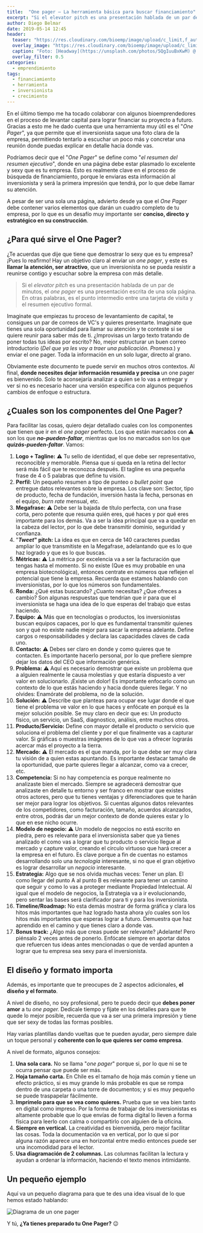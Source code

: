 ```yaml
---
title:  "One pager — La herramienta básica para buscar financiamiento"
excerpt: "Si el elevator pitch es una presentación hablada de un par de minutos, el one pager es una presentación escrita de una sola página.”"
author: Diego Belmar
date: 2019-05-14 12:45
header:
  teaser: "https://res.cloudinary.com/bioemp/image/upload/c_limit,f_auto,q_auto,w_400/b2/presentacion-inversionista.jpg"
  overlay_image: "https://res.cloudinary.com/bioemp/image/upload/c_limit,f_auto,q_auto,w_1200/b2/presentacion-inversionista.jpg"
  caption: "Foto: [Headway](https://unsplash.com/photos/5QgIuuBxKwM) @ Unsplash"
  overlay_filter: 0.5
categories:
  - emprendimiento
tags:
  - financiamiento
  - herramienta
  - inversionista
  - crecimiento
---
```


En el último tiempo me ha tocado colaborar con algunos bioemprendedores en el proceso de levantar capital para lograr financiar su proyecto a futuro. Gracias a esto me he dado cuenta que una herramienta muy útil es el "*One Pager*", ya que permite que el inversionista saque una foto clara de la empresa, permitiendo tentarlo a escuchar un poco más y concretar una reunión donde puedas explicar en detalle hacia donde vas.

Podríamos decir que el "*One Pager*" se define como "*el resumen del resumen ejecutivo*", donde en una página debe estar plasmado lo excelente y sexy que es tu empresa. Esto es realmente clave en el proceso de búsqueda de financiamiento, porque le enviaras esta información al inversionista y será la primera impresión que tendrá, por lo que debe llamar su atención. 

A pesar de ser una sola una página, advierto desde ya que el *One Pager* debe contener varios elementos que darán un cuadro completo de tu empresa, por lo que es un desafío muy importante ser **conciso, directo y estratégico en su construcción**. 

## ¿Para qué sirve el One Pager?

¿Te acuerdas que dije que tiene que demostrar lo sexy que es tu empresa? ¡Pues lo reafirmo! Hay un objetivo claro al enviar un *one pager*, y este es **llamar la atención, ser atractivo**, que un inversionista no se pueda resistir a reunirse contigo y escuchar sobre la empresa con más detalle.

> Si el *elevator pitch* es una presentación hablada de un par de minutos, el *one pager* es una presentación escrita de una sola página. En otras palabras, es el punto intermedio entre una tarjeta de visita y el resumen ejecutivo formal.

Imaginate que empiezas tu proceso de levantamiento de capital, te consigues un par de correos de VC's y quieres presentarte. Imaginate que tienes una sola oportunidad para llamar su atención y te conteste si se quiere reunir para saber más de ti. ¿Improvisas un largo texto tratando de poner todas tus ideas por escrito? No, mejor estructurar un buen correo introductorio (*Del que ya les voy a traer una publicación. Promesa.*) y enviar el one pager. Toda la información en un solo lugar, directo al grano.

Obviamente este documento te puede servir en muchos otros contextos. Al final, **donde necesites dejar información resumida y precisa** un one pager es bienvenido. Solo te aconsejaría analizar a quien se lo vas a entregar y ver si no es necesario hacer una versión específica con algunos pequeños cambios de enfoque o estructura.

## ¿Cuales son los componentes del One Pager?

Para facilitar las cosas, quiero dejar detallado cuales con los componentes que tienen que ir en el *one pager* perfecto. Los que están marcados con :warning: son los que ***no-pueden-faltar***, mientras que los no marcados son los que ***quizás-pueden-faltar***. Vamos:

1. **Logo + Tagline:** :warning: Tu sello de identidad, el que debe ser representativo, reconocible y memorable. Piensa que si queda en la retina del lector será más fácil que te reconozca después. El tagline es una pequeña frase de 4 o 5 palabras que define tu visión.
2. **Perfil:** Un pequeño resumen a tipo de punteo o *bullet point* que entregue datos relevantes sobre la empresa. Los clave son: Sector, tipo de producto, fecha de fundación, inversión hasta la fecha, personas en el equipo, *burn rate* mensual, etc.
3. **Megafrase:** :warning: Debe ser la bajada de título perfecta, con una frase corta, pero potente que resuma quién eres, qué haces y por qué eres importante para los demás. Va a ser la idea principal que va a quedar en la cabeza del lector, por lo que debe transmitir dominio, seguridad y confianza.
4. "***Tweet*" pitch:** La idea es que en cerca de 140 caracteres puedas ampliar lo que transmitiste en la Megafrase, adelantando que es lo que haz logrado y que es lo que buscas.
5. **Métricas:** :warning: La métrica por excelencia va a ser la facturación que tengas hasta el momento. Si no existe (Que es muy probable en una empresa biotecnológica), entonces centrate en números que reflejen el potencial que tiene la empresa. Recuerda que estamos hablando con inversionistas, por lo que los números son fundamentales.
6. **Ronda:** ¿Qué estas buscando? ¿Cuanto necesitas? ¿Que ofreces a cambio? Son algunas respuestas que tendrían que ir para que el inversionista se haga una idea de lo que esperas del trabajo que estas haciendo.
7. **Equipo:** :warning: Más que en tecnologías o productos, los inversionistas buscan equipos capaces, por lo que es fundamental transmitir quienes son y qué no existe nadie mejor para sacar la empresa adelante. Define cargos o responsabilidades y declara las capacidades claves de cada uno.
8. **Contacto:** :warning: Debes ser claro en donde y como quieres que te contacten. Es importante hacerlo personal, por lo que prefiere siempre dejar los datos del CEO que información genérica.
9. **Problema:** :warning: Aquí es necesario demostrar que existe un problema que a alguien realmente le causa molestias y que estaría dispuesto a ver valor en solucionarlo. ¡Existe un dolor! Es importante enfocarlo como un contexto de lo que estás haciendo y hacia donde quieres llegar. Y no olvides: Enamórate del problema, no de la solución.
10. **Solución:** :warning: Describe que planteas para ocupar ese lugar donde el que tiene el problema ve valor en lo que haces y enfócate en porqué es la mejor solución posible. Se muy claro en decir que es: Un producto físico, un servicio, un SaaS, diagnostico, análisis, entre muchos otros. 
11. **Producto/Servicio:** Define con mayor detalle el producto o servicio que soluciona el problema del cliente y por el que finalmente vas a capturar valor. Si gráficas o muestras imágenes de lo que vas a ofrecer lograrás acercar más el proyecto a la tierra.
12. **Mercado:** :warning: El mercado es el que manda, por lo que debe ser muy clara tu visión de a quien estas apuntando. Es importante destacar tamaño de la oportunidad, que parte quieres llegar a alcanzar, como va a crecer, etc. 
13. **Competencia:** Si no hay competencia es porque realmente no analizaste bien el mercado. Siempre se agradecerá demostrar que analizaste en detalle tu entorno y ser franco en mostrar que existes otros actores, pero que tu tienes ventajas y diferenciadores que te harán ser mejor para lograr los objetivos. Si cuentas algunos datos relevantes de los competidores, como facturación, tamaño, acuerdos alcanzados, entre otros, podrás dar un mejor contexto de donde quieres estar y lo que en ese nicho ocurre.
14. **Modelo de negocio:** :warning: Un modelo de negocios no está escrito en piedra, pero es relevante para el inversionista saber que ya tienes analizado el como vas a lograr que tu producto o servicio llegue al mercado y capture valor, creando el circulo virtuoso que hará crecer a la empresa en el futuro. Es clave porque a fin de cuentas no estamos desarrollando solo una *tecnología* interesante, si no que el gran objetivo es lograr desarrollar un *negocio* interesante.
15. **Estrategia:** Algo que se nos olvida muchas veces: Tener un plan. El como llegar del punto A al punto B es relevante para tener un camino que seguir y como lo vas a proteger mediante Propiedad Intelectual. Al igual que el modelo de negocios, la Estrategia va a ir evolucionando, pero sentar las bases será clarificador para ti y para los inversionista.
16. **Timeline/Roadmap:** No esta demás mostrar de forma gráfica y clara los hitos más importantes que haz logrado hasta ahora y/o cuales son los hitos más importantes que esperas lograr a futuro. Demuestra que haz aprendido en el camino y que tienes claro a donde vas.
17. **Bonus track:** ¿Algo más que creas puede ser relevante? ¡Adelante! Pero piénsalo 2 veces antes de ponerlo. Enfócate siempre en aportar datos que refuercen tus ideas antes mencionadas o que de verdad apunten a lograr que tu empresa sea sexy para el inversionista.

## El diseño y formato importa

Además, es importante que te preocupes de 2 aspectos adicionales, **el diseño y el formato**.

A nivel de diseño, no soy profesional, pero te puedo decir que **debes poner amor** a tu *one pager.* Dedicale tiempo y fijate en los detalles para que te quede lo mejor posible, recuerda que va a ser una primera impresión y tiene que ser sexy de todas las formas posibles. 

Hay varias plantillas dando vueltas que te pueden ayudar, pero siempre dale un toque personal y **coherente con lo que quieres ser como empresa**.

A nivel de formato, algunos consejos:

1. **Una sola cara.** No se llama "*one pager*" porque si, por lo que ni se te ocurra pensar que puede ser más.
2. **Hoja tamaño carta.** En Chile es el tamaño de hoja más común y tiene un efecto práctico, si es muy grande lo más probable es que se rompa dentro de una carpeta o una torre de documentos; y si es muy pequeño se puede traspapelar fácilmente.
3. **Imprímelo para que se vea como quieres.** Prueba que se vea bien tanto en digital como impreso. Por la forma de trabajar de los inversionistas es altamente probable que lo que envías de forma digital lo lleven a forma física para leerlo con calma o compartirlo con alguien de la oficina.
4. **Siempre en vertical.** La creatividad es bienvenida, pero mejor facilitar las cosas. Toda la documentación va en vertical, por lo que si por alguna razón aparece una en horizontal entre medio entonces puede ser una incomodidad para el lector.
5. **Usa diagramación de 2 columnas.** Las columnas facilitan la lectura y ayudan a ordenar la información, haciendo el texto menos intimidante.

## Un pequeño ejemplo

Aquí va un pequeño diagrama para que te des una idea visual de lo que hemos estado hablando:

![Diagrama de un one pager](https://res.cloudinary.com/bioemp/image/upload/c_limit,f_auto,q_auto/b2/one-pager.png)

Y tú, **¿Ya tienes preparado tu One Pager?** :wink:
